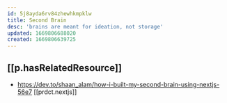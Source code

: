 ```yaml
---
id: 5j8ayda6rv84zhewhkmpklw
title: Second Brain
desc: 'brains are meant for ideation, not storage'
updated: 1669806688020
created: 1669806639725
---
```


## [[p.hasRelatedResource]]

- https://dev.to/shaan_alam/how-i-built-my-second-brain-using-nextjs-56e7 [[prdct.nextjs]]